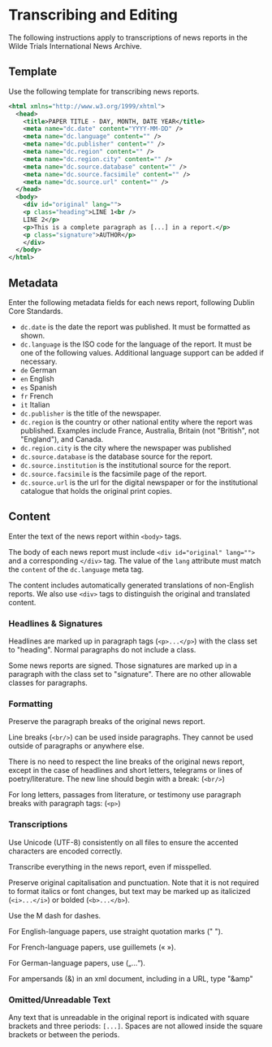 # Transcribing and Editing

The following instructions apply to transcriptions of news reports in the Wilde Trials International News Archive.

## Template

Use the following template for transcribing news reports.

```xml
<html xmlns="http://www.w3.org/1999/xhtml">
  <head>
    <title>PAPER TITLE - DAY, MONTH, DATE YEAR</title>
    <meta name="dc.date" content="YYYY-MM-DD" />
    <meta name="dc.language" content="" />
    <meta name="dc.publisher" content="" />
    <meta name="dc.region" content="" />
    <meta name="dc.region.city" content="" />
    <meta name="dc.source.database" content="" />
    <meta name="dc.source.facsimile" content="" />
    <meta name="dc.source.url" content="" />
  </head>
  <body>
    <div id="original" lang="">
    <p class="heading">LINE 1<br />
    LINE 2</p>
    <p>This is a complete paragraph as [...] in a report.</p>
    <p class="signature">AUTHOR</p>
    </div>
  </body>
</html>
```

## Metadata

Enter the following metadata fields for each news report, following Dublin Core Standards.

* `dc.date` is the date the report was published. It must be formatted as shown.
* `dc.language` is the ISO code for the language of the report. It must be one of the following values. Additional language support can be added if necessary.
 * `de` German
 * `en` English
 * `es` Spanish
 * `fr` French
 * `it` Italian
* `dc.publisher` is the title of the newspaper.
* `dc.region` is the country or other national entity where the report was published. Examples include France, Australia, Britain (not "British", not "England"), and Canada.
* `dc.region.city` is the city where the newspaper was published
* `dc.source.database` is the database source for the report.
* `dc.source.institution` is the institutional source for the report.
* `dc.source.facsimile` is the facsimile page of the report.
* `dc.source.url` is the url for the digital newspaper or for the institutional catalogue that holds the original print copies.

## Content  

Enter the text of the news report within `<body>` tags.

The body of each news report must include `<div id="original" lang="">` and a corresponding `</div>` tag. The value of the `lang` attribute must match the `content` of the `dc.language` meta tag.

The content includes automatically generated translations of non-English reports. We also use `<div>` tags to distinguish the original and translated content.

### Headlines & Signatures

Headlines are marked up in paragraph tags (`<p>...</p>`) with the class set to "heading". Normal paragraphs do not include a class. 

Some news reports are signed. Those signatures are marked up in a paragraph with the class set to "signature". There are no other allowable classes for paragraphs.

### Formatting

Preserve the paragraph breaks of the original news report.

Line breaks (`<br/>`) can be used inside paragraphs. They cannot be used outside of paragraphs or anywhere else.

There is no need to respect the line breaks of the original news report, except in the case of headlines and short letters, telegrams or lines of poetry/literature. The new line should begin with a break: (`<br/>`)

For long letters, passages from literature, or testimony use paragraph breaks with paragraph tags: (`<p>`)


### Transcriptions

Use Unicode (UTF-8) consistently on all files to ensure the accented characters are encoded correctly.

Transcribe everything in the news report, even if misspelled. 

Preserve original capitalisation and punctuation. Note that it is not required to format italics or font changes, but text may be marked up as italicized (`<i>...</i>`) or bolded (`<b>...</b>`).

Use the M dash for dashes.

For English-language papers, use straight quotation marks (" ").

For French-language papers, use guillemets (« »). 

For German-language papers, use („…“).

For ampersands (&) in an xml document, including in a URL, type "&amp"


### Omitted/Unreadable Text

Any text that is unreadable in the original report is indicated with square brackets and three periods: `[...]`. Spaces are not allowed inside the square brackets or between the periods.
